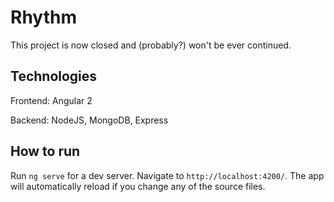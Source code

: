# Rhythm

This project is now closed and (probably?) won't be ever continued.

## Technologies

Frontend: Angular 2

Backend: NodeJS, MongoDB, Express

## How to run

Run `ng serve` for a dev server. Navigate to `http://localhost:4200/`. The app will automatically reload if you change any of the source files.

